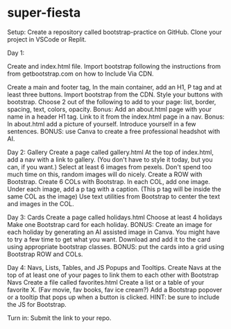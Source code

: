 # super-fiesta

Setup: Create a repository called bootstrap-practice on GitHub. Clone your project in VSCode or Replit.
 
Day 1:
 
Create and index.html file. Import bootstrap following the instructions from from getbootstrap.com on how to Include Via CDN.
 
Create a main and footer tag, In the main container, add an H1, P tag and at least three buttons.
Import bootstrap from the CDN.
Style your buttons with bootstrap.
Choose 2 out of the following to add to your page: list, border, spacing, text, colors, opacity.
Bonus: Add an about.html page with your name in a header H1 tag. Link to it from the index.html page in a nav.
Bonus: In about.html add a picture of yourself. Introduce yourself in a few sentences.
BONUS: use Canva to create a free professional headshot with AI.
 
Day 2:
Gallery
Create a page called gallery.html
At the top of index.html, add a nav with a link to gallery. (You don't have to style it today, but you can, if you want.)
Select at least 6 images from pexels. Don't spend too much time on this, random images will do nicely.
Create a ROW with Bootstrap.
Create 6 COLs with Bootstrap.
In each COL, add one image.
Under each image, add a p tag with a caption. (This p tag will be inside the same COL as the image)
Use text utilities from Bootstrap to center the text and images in the COL.
 
Day 3:
Cards
Create a page called holidays.html
Choose at least 4 holidays
Make one Bootstrap card for each holiday.
BONUS: Create an image for each holiday by generating an AI assisted image in Canva. You might have to try a few time to get what you want. Download and add it to the card using appropriate bootstrap classes.
BONUS: put the cards into a grid using Bootstrap ROW and COLs.
 
Day 4:
Navs, Lists, Tables, and JS Popups and Tooltips.
Create Navs at the top of at least one of your pages to link them to each other with Bootstrap Navs
Create a file called favorites.html
Create a list or a table of your favorite X. (Fav movie, fav books, fav ice cream?)
Add a Bootstrap popover or a tooltip that pops up when a button is clicked. HINT: be sure to include the JS for Bootstrap.
 
Turn in: Submit the link to your repo.